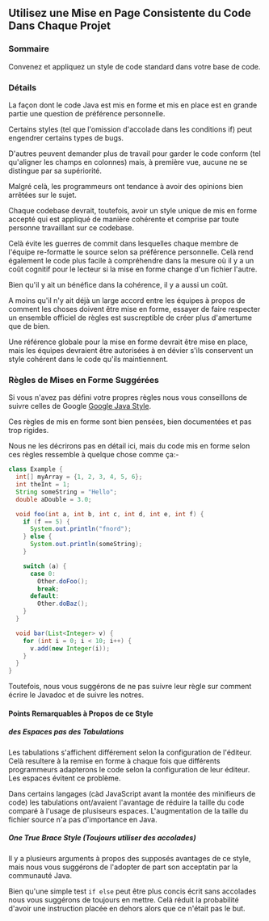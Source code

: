 ## Utilisez une Mise en Page Consistente du Code Dans Chaque Projet

### Sommaire

Convenez et appliquez un style de code standard dans votre base de code.

### Détails

La façon dont le code Java est mis en forme et mis en place est en grande partie une question de préférence personnelle.

Certains styles (tel que l'omission d'accolade dans les conditions if) peut engendrer certains types de bugs.

D'autres peuvent demander plus de travail pour garder le code conform (tel qu'aligner les champs en colonnes) mais, à première vue, aucune ne se distingue par sa supériorité.

Malgré celà, les programmeurs ont tendance à avoir des opinions bien arrêtées sur le sujet.

Chaque codebase devrait, toutefois, avoir un style unique de mis en forme accepté qui est appliqué de manière cohérente et comprise par toute personne travaillant sur ce codebase.

Celà évite les guerres de commit dans lesquelles chaque membre de l'équipe re-formatte le source selon sa préférence personnelle. Celà rend également le code plus facile à compréhendre dans la mesure où il y a un coût cognitif pour le lecteur si la mise en forme change d'un fichier  l'autre.

Bien qu'il y ait un bénéfice dans la cohérence, il y a aussi un coût.

A moins qu'il n'y ait déjà un large accord entre les équipes à propos de comment les choses doivent être mise en forme, essayer de faire respecter un ensemble officiel de règles est suscreptible de créer plus d'amertume que de bien.

Une référence globale pour la mise en forme devrait être mise en place, mais les équipes devraient être autorisées à en dévier s'ils conservent un style cohérent dans le code qu'ils maintiennent.

### Règles de Mises en Forme Suggérées

Si vous n'avez pas défini votre propres règles nous vous conseillons de suivre celles de Google [Google Java Style](https://google.github.io/styleguide/javaguide.html).

Ces règles de mis en forme sont bien pensées, bien documentées et pas trop rigides.

Nous ne les décrirons pas en détail ici, mais du code mis en forme selon ces règles ressemble à quelque chose comme ça:-

```java
class Example {
  int[] myArray = {1, 2, 3, 4, 5, 6};
  int theInt = 1;
  String someString = "Hello";
  double aDouble = 3.0;

  void foo(int a, int b, int c, int d, int e, int f) {
    if (f == 5) {
      System.out.println("fnord");
    } else {
      System.out.println(someString);
    }

    switch (a) {
      case 0:
        Other.doFoo();
        break;
      default:
        Other.doBaz();
    }
  }

  void bar(List<Integer> v) {
    for (int i = 0; i < 10; i++) {
      v.add(new Integer(i));
    }
  }
}
```

Toutefois, nous vous suggérons de ne pas suivre leur règle sur comment écrire le Javadoc et de suivre les notres.

#### Points Remarquables à Propos de ce Style

##### des Espaces pas des Tabulations

Les tabulations s'affichent différement selon la configuration de l'éditeur. Celà resultere à la remise en forme à chaque fois que différents programmeurs adapterons le code selon la configuration de leur éditeur. Les espaces évitent ce problème.

Dans certains langages (càd JavaScript avant la montée des minifieurs de code) les tabulations ont/avaient l'avantage de réduire la taille du code comparé à l'usage de plusiseurs espaces. L'augmentation de la taille du fichier source n'a pas d'importance en Java.

##### One True Brace Style (Toujours utiliser des accolades)

Il y a plusieurs arguments à propos des supposés avantages de ce style, mais nous vous suggérons de l'adopter de part son acceptatin par la communauté Java.

Bien qu'une simple test `if else` peut être plus concis écrit sans accolades nous vous suggérons de toujours en mettre. Celà réduit la probabilité d'avoir une instruction placée en dehors alors que ce n'était pas le but.

